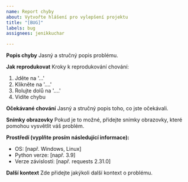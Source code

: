 ```yaml
---
name: Report chyby
about: Vytvořte hlášení pro vylepšení projektu
title: "[BUG]"
labels: bug
assignees: jenikkuchar

---
```


**Popis chyby**
Jasný a stručný popis problému.

**Jak reprodukovat**
Kroky k reprodukování chování:
1. Jděte na '...'
2. Klikněte na '....'
3. Rolujte dolů na '....'
4. Vidíte chybu

**Očekávané chování**
Jasný a stručný popis toho, co jste očekávali.

**Snímky obrazovky**
Pokud je to možné, přidejte snímky obrazovky, které pomohou vysvětlit váš problém.

**Prostředí (vyplňte prosím následující informace):**
 - OS: [např. Windows, Linux]
 - Python verze: [např. 3.9]
 - Verze závislostí: [např. requests 2.31.0]

**Další kontext**
Zde přidejte jakýkoli další kontext o problému.

